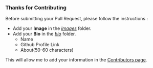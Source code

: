 ### Thanks for Contributing

Before submitting your Pull Request, please follow the instructions : 

- Add your **Image** in the [*images*](https://github.com/ashutoshkrris/Shorty/tree/master/contributors/images) folder.
- Add your **Bio** in the [*bio*](https://github.com/ashutoshkrris/Shorty/tree/master/contributors/bio) folder.
    * Name
    * Github Profile Link
    * About(50-60 characters)

This will allow me to add your information in the [Contributors page](https://ashutoshkrris.github.io/Shorty/).

